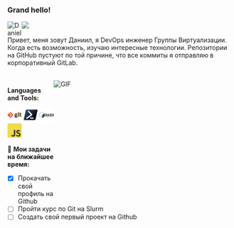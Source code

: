 ### Grand hello!

<img src="https://media.giphy.com/media/hvRJCLFzcasrR4ia7z/giphy.gif" width="32px" width="32px"> <a href="https://t.me/QutePoet"><img align="left" alt="Daniel's Telegram" height="32px" width="32px" src="https://upload.wikimedia.org/wikipedia/commons/8/83/Telegram_2019_Logo.svg" /></a>
<br>

<p>
Привет, меня зовут Даниил, я DevOps инженер Группы Виртуализации. Когда есть возможность, изучаю интересные технологии. Репозитории на GitHub пустуют по той причине, что все коммиты я отправляю в корпоративный GitLab.
</p>

<br>

<img align="right" alt="GIF" src="https://raw.githubusercontent.com/kalashnikov-ulmic/kalashnikov-ulmic/main/%D0%A3%D1%87%D1%83%D1%81%D1%8C%20%D0%BD%D0%B0%20Slurm.png?raw=true" width="400" height="280" />
  
**Languages and Tools:**  

<code><img height="32" width="32px" src="https://raw.githubusercontent.com/github/explore/80688e429a7d4ef2fca1e82350fe8e3517d3494d/topics/git/git.png"></code>
<code><img height="32" width="32px" src="https://raw.githubusercontent.com/github/explore/80688e429a7d4ef2fca1e82350fe8e3517d3494d/topics/powershell/powershell.png"></code>
<code><img height="32" width="32px" src="https://raw.githubusercontent.com/github/explore/80688e429a7d4ef2fca1e82350fe8e3517d3494d/topics/bash/bash.png"></code>
<code><img height="32" width="32px" src="https://raw.githubusercontent.com/github/explore/80688e429a7d4ef2fca1e82350fe8e3517d3494d/topics/javascript/javascript.png"></code>

🚧 **Мои задачи на ближайшее время:**
<!-- TODO-IST:START -->
* [x] Прокачать свой профиль на Github
* [ ] Пройти курс по Git на Slurm
* [ ] Создать свой первый проект на Github       
<!-- TODO-IST:END -->
